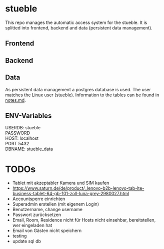 # stueble
This repo manages the automatic access system for the stueble.
It is splitted into frontend, backend and data (persistent data management).

## Frontend

## Backend

## Data
As persistent data management a postgres database is used. The user matches the Linux user (stueble).
Information to the tables can be found in [notes.md](backend/notes.md).

## ENV-Variables
USERDB: stueble<br>
PASSWORD<br>
HOST: localhost<br>
PORT 5432<br>
DBNAME: stueble_data

# TODOs
- Tablet mit akzeptabler Kamera und SIM kaufen
- https://www.saturn.de/de/product/_lenovo-b2b-lenovo-tab-lte-business-tablet-64-gb-101-zoll-luna-grey-2980027.html
- Accountsperre einrichten
- Superadmin erstellen (mit eigenem Login)
- Benutzername, change username
- Passwort zurücksetzen
- Email, Room, Residence nicht für Hosts nicht einsehbar, bereitstellen, wer eingeladen hat
- Email von Gästen nicht speichern
- testing
- update sql db